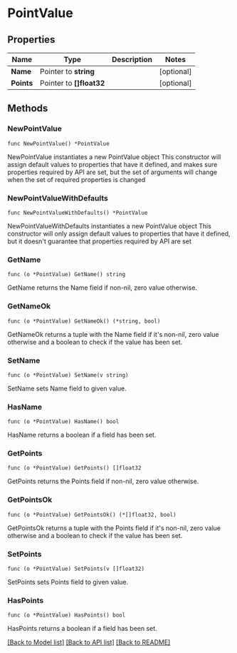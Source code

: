 # PointValue

## Properties

Name | Type | Description | Notes
------------ | ------------- | ------------- | -------------
**Name** | Pointer to **string** |  | [optional] 
**Points** | Pointer to **[]float32** |  | [optional] 

## Methods

### NewPointValue

`func NewPointValue() *PointValue`

NewPointValue instantiates a new PointValue object
This constructor will assign default values to properties that have it defined,
and makes sure properties required by API are set, but the set of arguments
will change when the set of required properties is changed

### NewPointValueWithDefaults

`func NewPointValueWithDefaults() *PointValue`

NewPointValueWithDefaults instantiates a new PointValue object
This constructor will only assign default values to properties that have it defined,
but it doesn't guarantee that properties required by API are set

### GetName

`func (o *PointValue) GetName() string`

GetName returns the Name field if non-nil, zero value otherwise.

### GetNameOk

`func (o *PointValue) GetNameOk() (*string, bool)`

GetNameOk returns a tuple with the Name field if it's non-nil, zero value otherwise
and a boolean to check if the value has been set.

### SetName

`func (o *PointValue) SetName(v string)`

SetName sets Name field to given value.

### HasName

`func (o *PointValue) HasName() bool`

HasName returns a boolean if a field has been set.

### GetPoints

`func (o *PointValue) GetPoints() []float32`

GetPoints returns the Points field if non-nil, zero value otherwise.

### GetPointsOk

`func (o *PointValue) GetPointsOk() (*[]float32, bool)`

GetPointsOk returns a tuple with the Points field if it's non-nil, zero value otherwise
and a boolean to check if the value has been set.

### SetPoints

`func (o *PointValue) SetPoints(v []float32)`

SetPoints sets Points field to given value.

### HasPoints

`func (o *PointValue) HasPoints() bool`

HasPoints returns a boolean if a field has been set.


[[Back to Model list]](../README.md#documentation-for-models) [[Back to API list]](../README.md#documentation-for-api-endpoints) [[Back to README]](../README.md)


